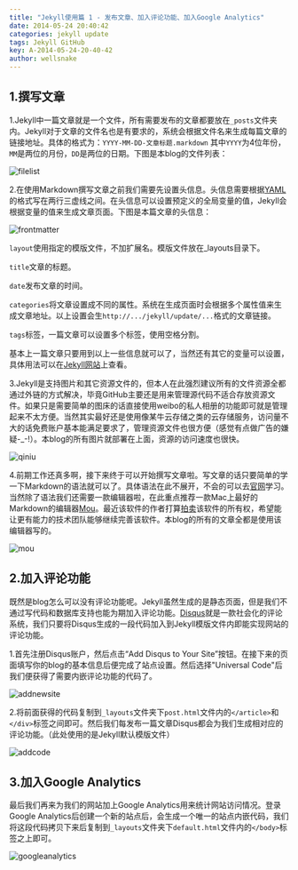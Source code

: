 ```yaml
---
title: "Jekyll使用篇 1 - 发布文章、加入评论功能、加入Google Analytics"
date: 2014-05-24 20:40:42
categories: jekyll update
tags: Jekyll GitHub
key: A-2014-05-24-20-40-42
author: wellsnake
---
```


## 1.撰写文章
1.Jekyll中一篇文章就是一个文件，所有需要发布的文章都要放在```_posts```文件夹内。Jekyll对于文章的文件名也是有要求的，系统会根据文件名来生成每篇文章的链接地址。具体的格式为：```YYYY-MM-DD-文章标题.markdown``` 其中```YYYY```为4位年份，```MM```是两位的月份，```DD```是两位的日期。下图是本blog的文件列表：

![filelist](http://lc-4REXSuuT.cn-e1.lcfile.com/d0fc89504e434d3a8b632f03edfc6cd6.png)

2.在使用Markdown撰写文章之前我们需要先设置头信息。头信息需要根据[YAML](http://yaml.org/)的格式写在两行三虚线之间。在头信息可以设置预定义的全局变量的值，Jekyll会根据变量的值来生成文章页面。下图是本篇文章的头信息：

![frontmatter](http://lc-4REXSuuT.cn-e1.lcfile.com/81fbf9c0b6014a74ad835264ac27b233.png)

```layout```使用指定的模版文件，不加扩展名。模版文件放在_layouts目录下。

```title```文章的标题。

```date```发布文章的时间。

```categories```将文章设置成不同的属性。系统在生成页面时会根据多个属性值来生成文章地址。以上设置会生```http://.../jekyll/update/...```格式的文章链接。

```tags```标签，一篇文章可以设置多个标签，使用空格分割。

基本上一篇文章只要用到以上一些信息就可以了，当然还有其它的变量可以设置，具体用法可以在[Jekyll网站](http://jekyllrb.com/docs/frontmatter/)上查看。

3.Jekyll是支持图片和其它资源文件的，但本人在此强烈建议所有的文件资源全都通过外链的方式解决，毕竟GitHub主要还是用来管理源代码不适合存放资源文件。如果只是需要简单的图床的话直接使用weibo的私人相册的功能即可就是管理起来不太方便。当然其实最好还是使用像某牛云存储之类的云存储服务，访问量不大的话免费账户基本能满足要求了，管理资源文件也很方便（感觉有点做广告的嫌疑-_-!）。本blog的所有图片就部署在上面，资源的访问速度也很快。

![qiniu](http://lc-4REXSuuT.cn-e1.lcfile.com/65b33504eae94f3ebf45e5afb943db5e.png)

4.前期工作还真多啊，接下来终于可以开始撰写文章啦。写文章的话只要简单的学一下Markdown的语法就可以了。具体语法在此不展开，不会的可以去[官网](http://daringfireball.net/projects/markdown/syntax)学习。当然除了语法我们还需要一款编辑器啦，在此重点推荐一款Mac上最好的Markdown的编辑器[Mou](http://mouapp.com/)。最近该软件的作者打算[拍卖](https://www.v2ex.com/t/113734)该软件的所有权，希望能让更有能力的技术团队能够继续完善该软件。本blog的所有的文章全都是使用该编辑器写的。

![mou](http://lc-4REXSuuT.cn-e1.lcfile.com/6f5f0f0fb9404eaf8058c68e405740bd.png)


## 2.加入评论功能
既然是blog怎么可以没有评论功能呢。Jekyll虽然生成的是静态页面，但是我们不通过写代码和数据库支持也能为期加入评论功能。[Disqus](http://disqus.com/)就是一款社会化的评论系统，我们只要将Disqus生成的一段代码加入到Jekyll模版文件内即能实现网站的评论功能。

1.首先注册Disqus账户，然后点击“Add Disqus to Your Site”按钮。在接下来的页面填写你的blog的基本信息后便完成了站点设置。然后选择"Universal Code"后我们便获得了需要内嵌评论功能的代码了。

![addnewsite](http://lc-4REXSuuT.cn-e1.lcfile.com/9caaa75bc20c4f1e90baedea49384af2.png)

2.将前面获得的代码复制到```_layouts```文件夹下```post.html```文件内的```</article>```和```</div>```标签之间即可。然后我们每发布一篇文章Disqus都会为我们生成相对应的评论功能。（此处使用的是Jekyll默认模版文件）

![addcode](http://lc-4REXSuuT.cn-e1.lcfile.com/e74915422b5641c78f2f074fc416063b.png)

## 3.加入Google Analytics
最后我们再来为我们的网站加上Google Analytics用来统计网站访问情况。登录Google Analytics后创建一个新的站点后，会生成一个唯一的站点内嵌代码，我们将这段代码拷贝下来后复制到```_layouts```文件夹下```default.html```文件内的```</body>```标签之上即可。

![googleanalytics](http://lc-4REXSuuT.cn-e1.lcfile.com/69e9de3ce7b94740ac41217e5e7fd15a.png)
